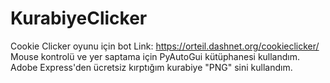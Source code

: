 # KurabiyeClicker
Cookie Clicker oyunu için bot
Link: https://orteil.dashnet.org/cookieclicker/
Mouse kontrolü ve yer saptama için PyAutoGui kütüphanesi kullandım.
Adobe Express'den ücretsiz kırptığım kurabiye "PNG" sini kullandım.
